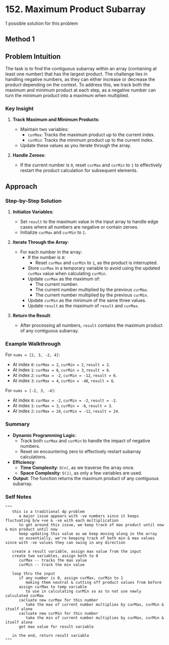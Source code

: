 # 152. Maximum Product Subarray

1 possible solution for this problem  

## Method 1

## Problem Intuition
The task is to find the contiguous subarray within an array (containing at least one number) that has the largest product. The challenge lies in handling negative numbers, as they can either increase or decrease the product depending on the context. To address this, we track both the maximum and minimum product at each step, as a negative number can turn the minimum product into a maximum when multiplied.

### Key Insight
1. **Track Maximum and Minimum Products**:
   - Maintain two variables:
     - `curMax`: Tracks the maximum product up to the current index.
     - `curMin`: Tracks the minimum product up to the current index.
   - Update these values as you iterate through the array.

2. **Handle Zeroes**:
   - If the current number is `0`, reset `curMax` and `curMin` to `1` to effectively restart the product calculation for subsequent elements.

## Approach

### Step-by-Step Solution

1. **Initialize Variables**:
   - Set `result` to the maximum value in the input array to handle edge cases where all numbers are negative or contain zeroes.
   - Initialize `curMax` and `curMin` to `1`.

2. **Iterate Through the Array**:
   - For each number in the array:
     - If the number is `0`:
       - Reset `curMax` and `curMin` to `1`, as the product is interrupted.
     - Store `curMax` in a temporary variable to avoid using the updated `curMax` value when calculating `curMin`.
     - Update `curMax` as the maximum of:
       - The current number.
       - The current number multiplied by the previous `curMax`.
       - The current number multiplied by the previous `curMin`.
     - Update `curMin` as the minimum of the same three values.
     - Update `result` as the maximum of `result` and `curMax`.

3. **Return the Result**:
   - After processing all numbers, `result` contains the maximum product of any contiguous subarray.

### Example Walkthrough
For `nums = [2, 3, -2, 4]`:
- At index `0`: `curMax = 2`, `curMin = 2`, `result = 2`.
- At index `1`: `curMax = 6`, `curMin = 3`, `result = 6`.
- At index `2`: `curMax = -2`, `curMin = -12`, `result = 6`.
- At index `3`: `curMax = 4`, `curMin = -48`, `result = 6`.

For `nums = [-2, 3, -4]`:
- At index `0`: `curMax = -2`, `curMin = -2`, `result = -2`.
- At index `1`: `curMax = 3`, `curMin = -6`, `result = 3`.
- At index `2`: `curMax = 24`, `curMin = -12`, `result = 24`.

### Summary
- **Dynamic Programming Logic**:
  - Track both `curMax` and `curMin` to handle the impact of negative numbers.
  - Reset on encountering zero to effectively restart subarray calculations.
- **Efficiency**:
  - **Time Complexity**: `O(n)`, as we traverse the array once.
  - **Space Complexity**: `O(1)`, as only a few variables are used.
- **Output**: The function returns the maximum product of any contiguous subarray.


### Self Notes


```
"""
   this is a traditional dp problem
      a major issue appears with -ve numbers since it keeps fluctuating b/w +ve & -ve with each multiplication
      to get around this issue, we keep track of max product until now & min product until now
      keep updating this value as we keep moving along in the array
      so essentially, we're keeping track of both min & max values since with -ve values they can swing in any direction
   
   create a result variable, assign max value from the input
   create two variables, assign both to 0
      curMax -- tracks the max value 
      curMin -- track the min value 

   loop thru the input
      if any number is 0, assign curMax, curMin to 1
         making them neutral & cutting off product values from before
      assign curMax to temp variable 
         to use in calculating curMin so as to not use newly calculated curMax
      cacluate new curMax for this number
         take the max of current number multiplies by curMax, curMin & itself alone
      cacluate new curMin for this number
         take the min of current number multiplies by curMax, curMin & itself alone
      get max value for result variable
   
   in the end, return result variable
"""
```
